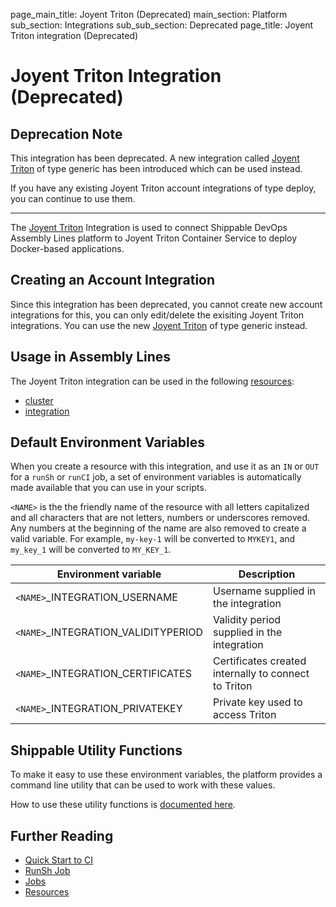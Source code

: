 page_main_title: Joyent Triton (Deprecated)
main_section: Platform
sub_section: Integrations
sub_sub_section: Deprecated
page_title: Joyent Triton integration (Deprecated)

# Joyent Triton Integration (Deprecated)

## Deprecation Note
This integration has been deprecated. A new integration called [Joyent Triton](/platform/integration/joyentTritonKey) of type generic has been introduced which can be used instead.

If you have any existing Joyent Triton account integrations of type deploy, you can continue to use them.

---

The [Joyent Triton](https://www.joyent.com/triton/compute) Integration is used to connect Shippable DevOps Assembly Lines platform to Joyent Triton Container Service to deploy Docker-based applications.

## Creating an Account Integration

Since this integration has been deprecated, you cannot create new account integrations for this, you can only edit/delete the exisiting Joyent Triton integrations. You can use the new [Joyent Triton](/platform/integration/joyentTritonKey) of type generic instead.

## Usage in Assembly Lines

The Joyent Triton integration can be used in the following [resources](/platform/workflow/resource/overview/):

* [cluster](/platform/workflow/resource/cluster)
* [integration](/platform/workflow/resource/integration)

## Default Environment Variables
When you create a resource with this integration, and use it as an `IN` or `OUT` for a `runSh` or `runCI` job, a set of environment variables is automatically made available that you can use in your scripts.

`<NAME>` is the the friendly name of the resource with all letters capitalized and all characters that are not letters, numbers or underscores removed. Any numbers at the beginning of the name are also removed to create a valid variable. For example, `my-key-1` will be converted to `MYKEY1`, and `my_key_1` will be converted to `MY_KEY_1`.

| Environment variable						| Description      |
| ------			 							|----------------- |
| `<NAME>`\_INTEGRATION\_USERNAME			| Username supplied in the integration |
| `<NAME>`\_INTEGRATION\_VALIDITYPERIOD | Validity period supplied in the integration |
| `<NAME>`\_INTEGRATION\_CERTIFICATES   | Certificates created internally to connect to Triton |
| `<NAME>`\_INTEGRATION\_PRIVATEKEY		| Private key used to access Triton |

## Shippable Utility Functions
To make it easy to use these environment variables, the platform provides a command line utility that can be used to work with these values.

How to use these utility functions is [documented here](/platform/tutorial/workflow/using-shipctl).

## Further Reading
* [Quick Start to CI](/getting-started/ci-sample)
* [RunSh Job](/platform/workflow/job/runsh)
* [Jobs](/platform/workflow/job/overview)
* [Resources](/platform/workflow/resource/overview)
